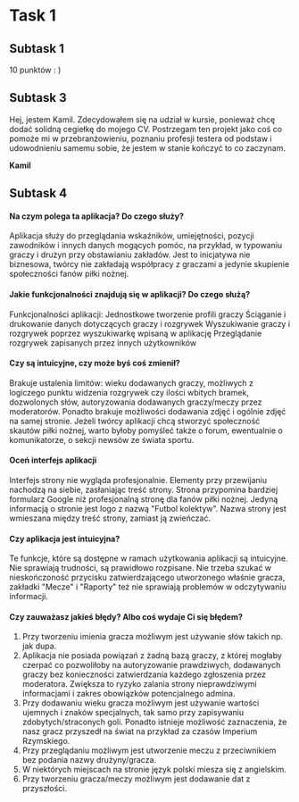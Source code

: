 # Task 1

## Subtask 1

10 punktów : )

## Subtask 3

Hej, jestem Kamil. Zdecydowałem się na udział w kursie, ponieważ chcę dodać solidną cegiełkę do mojego CV. Postrzegam ten projekt jako coś co pomoże mi w przebranżowieniu, poznaniu profesji testera od podstaw i udowodnieniu samemu sobie, że jestem w stanie kończyć to co zaczynam.

**Kamil**

## Subtask 4 ##

#### Na czym polega ta aplikacja? Do czego służy?
Aplikacja służy do przeglądania wskaźników, umiejętności, pozycji zawodników i innych danych mogących pomóc, na przykład,  w typowaniu graczy i drużyn przy obstawianiu zakładów. Jest to inicjatywa nie biznesowa, twórcy nie zakładają współpracy z graczami a jedynie skupienie społeczności fanów piłki nożnej.

#### Jakie funkcjonalności znajdują się w aplikacji? Do czego służą? 
Funkcjonalności aplikacji:
Jednostkowe tworzenie profili graczy
Ściąganie i drukowanie danych dotyczących graczy i rozgrywek
Wyszukiwanie graczy i rozgrywek poprzez wyszukiwarkę wpisaną w aplikację
Przeglądanie rozgrywek zapisanych przez innych użytkowników

#### Czy są intuicyjne, czy może byś coś zmienił?
Brakuje ustalenia limitów: wieku dodawanych graczy, możliwych z logiczego punktu widzenia rozgrywek czy ilości wbitych bramek, dozwolonych słów, autoryzowania dodawanych graczy/meczy przez moderatorów. Ponadto brakuje możliwości dodawania zdjęć i ogólnie zdjęć na samej stronie. Jeżeli twórcy aplikacji chcą stworzyć społeczność skautów piłki nożnej, warto byłoby pomyśleć także o forum, ewentualnie o komunikatorze, o sekcji newsów ze świata sportu.

#### Oceń interfejs aplikacji
Interfejs strony nie wygląda profesjonalnie. Elementy przy przewijaniu nachodzą na siebie, zasłaniając treść strony. Strona przypomina bardziej formularz Google niż profesjonalną stronę dla fanów piłki nożnej. Jedyną informacją o stronie jest logo z nazwą "Futbol kolektyw". Nazwa strony jest wmieszana między treść strony, zamiast ją zwieńczać.

#### Czy aplikacja jest intuicyjna?
Te funkcje, które są dostępne w ramach użytkowania aplikacji są intuicyjne. Nie sprawiają trudności, są prawidłowo rozpisane. Nie trzeba szukać w nieskończoność przycisku zatwierdzającego utworzonego właśnie gracza, zakładki "Mecze" i "Raporty" też nie sprawiają problemów w odczytywaniu informacji.

#### Czy zauważasz jakieś błędy? Albo coś wydaje Ci się błędem?
1. Przy tworzeniu imienia gracza możliwym jest używanie słów takich np. jak dupa. 
2. Aplikacja nie posiada powiązań z żadną bazą graczy, z której mogłaby czerpać co pozwoliłoby na autoryzowanie prawdziwych, dodawanych graczy bez konieczności zatwierdzania każdego zgłoszenia przez moderatora. Zwiększa to ryzyko zalania strony nieprawdziwymi informacjami i zakres obowiązków potencjalnego admina.
3. Przy dodawaniu wieku gracza możliwym jest używanie wartości ujemnych i znaków specjalnych, tak samo przy zapisywaniu zdobytych/straconych goli. Ponadto istnieje możliwość zaznaczenia, że nasz gracz przyszedł na świat na przykład za czasów Imperium Rzymskiego.
4. Przy przeglądaniu możliwym jest utworzenie meczu z przeciwnikiem bez podania nazwy drużyny/gracza.
5. W niektórych miejscach na stronie język polski miesza się z angielskim.
6. Przy tworzeniu gracza/meczy możliwym jest dodawanie dat z przyszłości.
